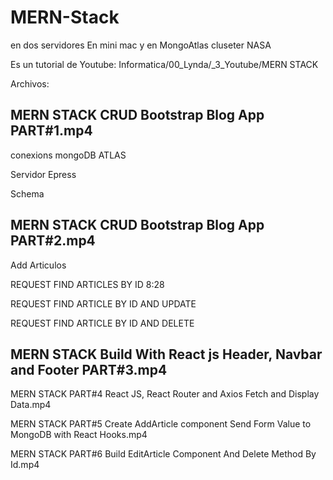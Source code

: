 # MERN-Stack
en dos servidores
En mini mac y en MongoAtlas cluseter NASA

Es un tutorial de Youtube:
Informatica/00_Lynda/_3_Youtube/MERN STACK

Archivos:


## MERN STACK   CRUD Bootstrap Blog App   PART#1.mp4
conexions mongoDB ATLAS

Servidor Epress

Schema

## MERN STACK   CRUD Bootstrap Blog App   PART#2.mp4

 Add Articulos

REQUEST FIND ARTICLES BY ID
8:28


REQUEST FIND ARTICLE BY ID AND UPDATE

REQUEST FIND ARTICLE BY ID AND DELETE



## MERN STACK   Build With React js Header, Navbar and Footer   PART#3.mp4

MERN STACK   PART#4   React JS, React Router and Axios    Fetch and Display Data.mp4

MERN STACK   PART#5   Create AddArticle component   Send Form Value to MongoDB with React Hooks.mp4

MERN STACK   PART#6   Build EditArticle Component   And Delete Method By Id.mp4

